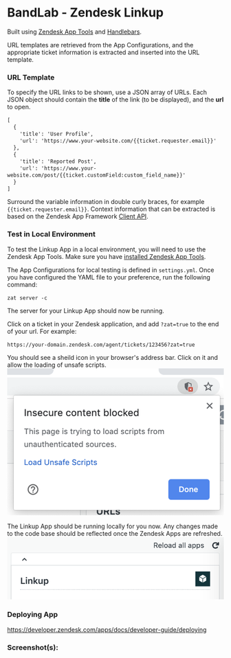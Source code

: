 # BandLab - Zendesk Linkup

Built using [Zendesk App Tools](https://developer.zendesk.com/apps/docs/developer-guide/zat) and [Handlebars](http://handlebarsjs.com/).

URL templates are retrieved from the App Configurations, and the appropriate ticket information is extracted and inserted into the URL template.

### URL Template

To specify the URL links to be shown, use a JSON array of URLs. Each JSON object should contain the **title** of the link (to be displayed), and the **url** to open.

```
[
  {
    'title': 'User Profile',
    'url': 'https://www.your-website.com/{{ticket.requester.email}}'
  },
  {
    'title': 'Reported Post',
    'url': 'https://www.your-website.com/post/{{ticket.customField:custom_field_name}}'
  }
]
```

Surround the variable information in double curly braces, for example `{{ticket.requester.email}}`. Context information that can be extracted is based on the Zendesk App Framework [Client API](https://developer.zendesk.com/apps/docs/core-api/client_api#client.getpaths).

### Test in Local Environment

To test the Linkup App in a local environment, you will need to use the Zendesk App Tools. Make sure you have [installed Zendesk App Tools](https://develop.zendesk.com/hc/en-us/articles/360001075048).

The App Configurations for local testing is defined in `settings.yml`. Once you have configured the YAML file to your preference, run the following command:

```
zat server -c
```

The server for your Linkup App should now be running.

Click on a ticket in your Zendesk application, and add `?zat=true` to the end of your url. For example:

```
https://your-domain.zendesk.com/agent/tickets/123456?zat=true
```

You should see a sheild icon in your browser's address bar. Click on it and allow the loading of unsafe scripts.
![loading unsafe scripts](./assets/screenshot-load-unsafe-scripts.png)

The Linkup App should be running locally for you now. Any changes made to the code base should be reflected once the Zendesk Apps are refreshed.
![reload apps](./assets/screenshot-reload-app.png)

### Deploying App

https://developer.zendesk.com/apps/docs/developer-guide/deploying

### Screenshot(s):
